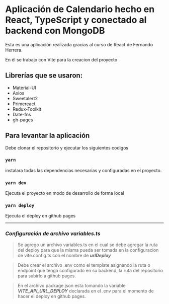 # Aplicación de Calendario hecho en React, TypeScript y conectado al backend con MongoDB

Esta es una aplicación realizada gracias al curso de React de Fernando Herrera.

En él se trabajo con Vite para la creacion del proyecto

## Librerías que se usaron:

  * Material-UI
  * Axios
  * Sweetalert2
  * Primereact
  * Redux-Toolkit
  * Date-fns
  * gh-pages

## Para levantar la aplicación

Debe clonar el repositorio y ejecutar los siguientes codigos

### `yarn`
instalara todas las dependencias necesarias y configuradas en el proyecto.

### `yarn dev`
Ejecuta el proyecto en modo de desarrollo de forma local


### `yarn deploy`
Ejecuta el deploy en github pages

---


### ***Configuración de archivo variables.ts*** 

> Se agrego un archivo variables.ts en el cual se debe agregar la ruta del deploy para que la misma pueda ser tomada en la configuracion de vite.config.ts con el nombre de ***urlDeploy***

> Debe crear el archivo .env como el template asignando la ruta o endpoint que tenga configurado en su backend, la ruta del repositorio para subirlo a github pages.

> En el archivo package.json esta tomando la variable ***VITE_API_URL_DEPLOY*** declarada en el .env para el momento de hacer el deploy en github pages.

